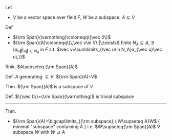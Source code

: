 
Let
- $V$ be a vector space over field $F$,  $W$ be a subspace,  $A\subseteq V$

Def
- ${\rm Span}(\varnothing)\coloneqq\{\vec 0\}$  
- ${\rm Span}(A)\coloneqq\{\,\vec v\in V\;|\;\exists$ finite $N_A\subseteq A$, $\exists\,(a_{\vec u})_{\vec u\in N_A}$ in $F$  s.t. $\vec v=\sum\limits_{\vec u\in N_A}a_{\vec u}\vec u\,\}$

Rmk. $A\subseteq {\rm Span}(A)$

Def. $A$ generating $\subseteq V$:  ${\rm Span}(A)=V$

Thm. ${\rm Span}(A)$ is a subspace of $V$

Def. $\{\vec 0\}={\rm Span}(\varnothing)$ is trivial subspace

---

Thm.
- ${\rm Span}(A)=\bigcap\limits_{{\rm subspace},\;W\supseteq A}W$  { minimal "subspace" containing $A$ }
  i.e. $W\supseteq{\rm Span}(A)$  $\forall$ subspace $W$ with $W\supseteq A$